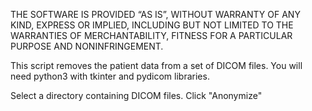 THE SOFTWARE IS PROVIDED “AS IS”, WITHOUT WARRANTY OF ANY KIND, EXPRESS OR IMPLIED, INCLUDING BUT NOT LIMITED TO THE WARRANTIES OF MERCHANTABILITY, FITNESS FOR A PARTICULAR PURPOSE AND NONINFRINGEMENT.

This script removes the patient data from a set of DICOM files.
You will need python3 with tkinter and pydicom libraries.

Select a directory containing DICOM files. Click "Anonymize" 